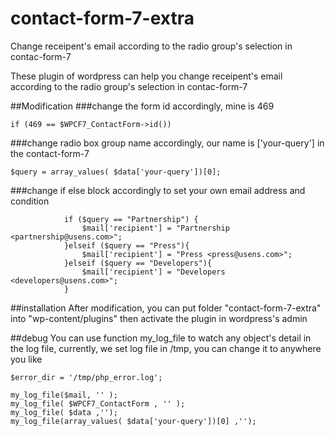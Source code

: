 # contact-form-7-extra
Change receipent's email according to the radio group's selection in contac-form-7

These plugin of wordpress can help you change receipent's email according to the radio group's selection in contac-form-7


##Modification
###change the form id accordingly, mine is 469
```
if (469 == $WPCF7_ContactForm->id()) 
```

###change radio box group name accordingly, our name is ['your-query'] in the contact-form-7
```
$query = array_values( $data['your-query'])[0];
```
###change if else block accordingly to set your own email address and condition
```
			if ($query == "Partnership") {
				$mail['recipient'] = "Partnership <partnership@usens.com>";
			}elseif ($query == "Press"){
				$mail['recipient'] = "Press <press@usens.com>";
			}elseif ($query == "Developers"){
				$mail['recipient'] = "Developers <developers@usens.com>";
			}	
```


##installation
After modification, you can put folder "contact-form-7-extra" into  "wp-content/plugins" then activate the plugin in wordpress's admin

##debug
You can use function my_log_file to watch any object's detail in the log file, currently, we set log file in /tmp, you can change it to anywhere you like


```
$error_dir = '/tmp/php_error.log';
```

```
my_log_file($mail, '' );
my_log_file( $WPCF7_ContactForm , '' );
my_log_file( $data ,'');
my_log_file(array_values( $data['your-query'])[0] ,'');
```

